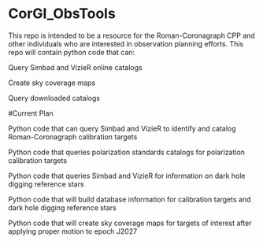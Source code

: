 # CorGI_ObsTools
This repo is intended to be a resource for the Roman-Coronagraph CPP and other individuals who are interested in observation planning efforts. This repo will contain python code that can:

Query Simbad and VizieR online catalogs

Create sky coverage maps

Query downloaded catalogs

#Current Plan

Python code that can query Simbad and VizieR to identify and catalog Roman-Coronagraph calibration targets

Python code that queries polarization standards catalogs for polarization calibration targets

Python code that queries Simbad and VizieR for information on dark hole digging reference stars

Python code that will build database information for calibration targets and dark hole digging reference stars

Python code that will create sky coverage maps for targets of interest after applying proper motion to epoch J2027
